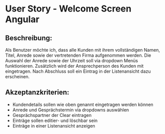 # User Story - Welcome Screen Angular

## Beschreibung:
Als Benutzer möchte ich, dass alle Kunden mit ihrem vollständigen Namen, Titel, Anrede sowie der vertretenden Firma aufgenommen werden. Die Auswahl der Anrede sowie der Uhrzeit soll via dropdown Menüs funktionieren. Zusätzlich wird der Ansprechperson des Kunden mit eingetragen. Nach Abschluss soll ein Eintrag in der Listenansicht dazu erscheinen.


## Akzeptanzkriterien:
- Kundendetails sollen wie oben genannt eingetragen werden können
- Anrede und Gesprächstermin via dropdowns auswählen
- Gesprächspartner der Clear eintragen
- Einträge sollen editier- und löschbar sein
- Einträge in einer Listenansicht anzeigen
